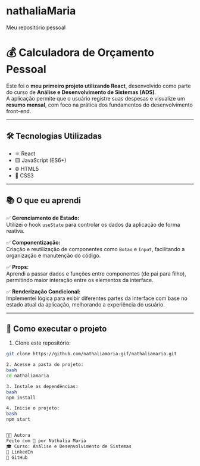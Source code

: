 # nathaliaMaria
Meu repositório pessoal
# 💰 Calculadora de Orçamento Pessoal

Este foi o **meu primeiro projeto utilizando React**, desenvolvido como parte do curso de **Análise e Desenvolvimento de Sistemas (ADS)**.  
A aplicação permite que o usuário registre suas despesas e visualize um **resumo mensal**, com foco na prática dos fundamentos do desenvolvimento front-end.

---

## 🛠️ Tecnologias Utilizadas

- ⚛️ React  
- 🟨 JavaScript (ES6+)  
- 🌐 HTML5  
- 🎨 CSS3

---

## 📚 O que eu aprendi

✅ **Gerenciamento de Estado:**  
Utilizei o hook `useState` para controlar os dados da aplicação de forma reativa.

✅ **Componentização:**  
Criação e reutilização de componentes como `Botao` e `Input`, facilitando a organização e manutenção do código.

✅ **Props:**  
Aprendi a passar dados e funções entre componentes (de pai para filho), permitindo maior interação entre os elementos da interface.

✅ **Renderização Condicional:**  
Implementei lógica para exibir diferentes partes da interface com base no estado atual da aplicação, melhorando a experiência do usuário.

---

## 🚀 Como executar o projeto

1. Clone este repositório:
```bash
git clone https://github.com/nathaliamaria-gif/nathaliamaria.git

2. Acesse a pasta do projeto:
bash
cd nathaliamaria

3. Instale as dependências:
bash
npm install

4. Inicie o projeto:
bash
npm start


👩‍💻 Autora
Feito com 💙 por Nathalia Maria
🎓 Curso: Análise e Desenvolvimento de Sistemas
🔗 LinkedIn 
🐙 GitHub
